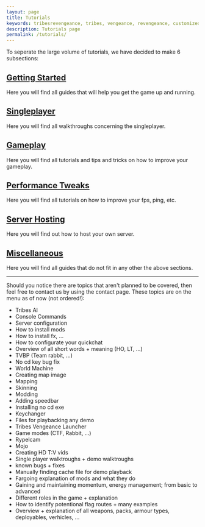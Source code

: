 ```yaml
---
layout: page
title: Tutorials
keywords: tribesrevengeance, tribes, vengeance, revengeance, customized, fx, hudscript, hud, quickchat, reticle, crosshair
description: Tutorials page
permalink: /tutorials/
---
```


To seperate the large volume of tutorials, we have decided to make 6 subsections:



## [Getting Started](/tutorials/gettingstarted)

Here you will find all guides that will help you get the game up and running.



## [Singleplayer](/tutorials/singleplayer)

Here you will find all walkthroughs concerning the singleplayer.



## [Gameplay](/tutorials/gameplay)

Here you will find all tutorials and tips and tricks on how to improve your gameplay.



## [Performance Tweaks](/tutorials/performancetweaks)

Here you will find all tutorials on how to improve your fps, ping, etc.



## [Server Hosting](/tutorials/serverhosting)

Here you will find out how to host your own server.



## [Miscellaneous](/tutorials/miscellaneous)

Here you will find all guides that do not fit in any other the above sections.

* * *

Should you notice there are topics that aren't planned to be covered, then feel free to contact us by using the contact page. These topics are on the menu as of now (not ordered!):

- Tribes AI
- Console Commands
- Server configuration
- How to install mods
- How to install fx, ...
- How to configurate your quickchat
- Overview of all short words + meaning (HO, LT, ...)
- TVBP (Team rabbit, ...)
- No cd key bug fix
- World Machine
- Creating map image
- Mapping
- Skinning
- Modding
- Adding speedbar
- Installing no cd exe
- Keychanger
- Files for playbacking any demo
- Tribes Vengeance Launcher
- Game modes (CTF, Rabbit, ...)
- Rypelcam
- Mojo
- Creating HD T:V vids
- Single player walktroughs + demo walktroughs
- known bugs + fixes
- Manually finding cache file for demo playback
- Fargoing explanation of mods and what they do
- Gaining and maintaining momentum, energy management; from basic to advanced
- Different roles in the game + explanation
- How to identify potentional flag routes + many examples
- Overview + explanation of all weapons, packs, armour types, deployables, verhicles, ...
